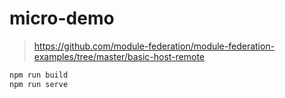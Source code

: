 # micro-demo

> https://github.com/module-federation/module-federation-examples/tree/master/basic-host-remote

```sh
npm run build
npm run serve
```